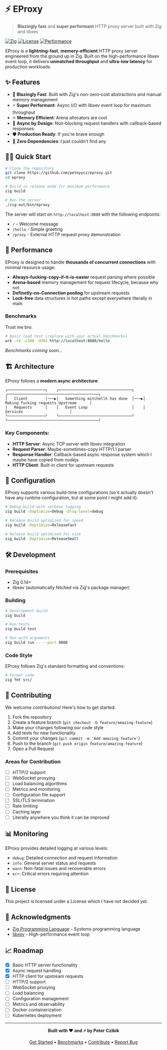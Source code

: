 # ⚡ EProxy

> **Blazingly fast** and **super performant** HTTP proxy server built with Zig and libxev

[![Zig](https://img.shields.io/badge/Zig-0.14+-orange.svg)](https://ziglang.org/)
[![License](https://img.shields.io/badge/license-MIT-blue.svg)](LICENSE)
[![Performance](https://img.shields.io/badge/performance-blazing%20fast-red.svg)](#benchmarks)

EProxy is a **lightning-fast**, **memory-efficient** HTTP proxy server engineered from the ground up in Zig. Built on the high-performance libxev event loop, it delivers **unmatched throughput** and **ultra-low latency** for production workloads.

## ✨ Features

- 🚀 **Blazingly Fast**: Built with Zig's non-zero-cost abstractions and manual memory management
- ⚡ **Super Performant**: Async I/O with libxev event loop for maximum throughput
- 🔥 **Memory Efficient**: Arena allocators are cool
- 🌊 **Async by Design**: Non-blocking request handlers with callback-based responses
- 🛡️ **Production Ready**: If you're brave enough
- 🔧 **Zero Dependencies**: I just couldn't find any

## 🏃‍♂️ Quick Start

```bash
# Clone the repository
git clone https://github.com/peteyycz/eproxy.git
cd eproxy

# Build in release mode for maximum performance
zig build

# Run the server
./zig-out/bin/eproxy
```

The server will start on `http://localhost:8080` with the following endpoints:

- `/` - Welcome message
- `/hello` - Simple greeting
- `/proxy` - External HTTP request proxy demonstration

## 🚀 Performance

EProxy is designed to handle **thousands of concurrent connections** with minimal resource usage:

- **Always-fucking-copy-if-it-is-easier** request parsing where possible
- **Arena-based** memory management for request lifecycle, because why not
- **Definetly-no-Connection pooling** for upstream requests
- **Lock-free** data structures in hot paths except everywhere literally in main

### Benchmarks

Trust me bro.

```bash
# Basic load test (replace with your actual benchmarks)
wrk -t4 -c100 -d30s http://localhost:8080/hello
```

*Benchmarks coming soon...*

## 🏗️ Architecture

EProxy follows a **modern async architecture**:

```
┌─────────────────┐    ┌─────────────────────────────────┐    ┌─────────────────────────────────────────┐
│   Client        │───▶│   Something mitchellh has done  │───▶│   Making fucking requests Upstream      │
│   Requests      │    │   Event Loop                    │    │            Services                     │
└─────────────────┘    └─────────────────────────────────┘    └─────────────────────────────────────────┘
```

### Key Components:

- **HTTP Server**: Async TCP server with libxev integration
- **Request Parser**: Maybe-sometimes-copy HTTP/1.1 parser
- **Response Handler**: Callback-based async response system which I maybe have copied from nodejs
- **HTTP Client**: Built-in client for upstream requests

## 🔧 Configuration

EProxy supports various build-time configurations (so it actually doesn't have any runtime configuration, but at some
point I might add it):

```bash
# Debug build with verbose logging
zig build -Doptimize=Debug -Dlog-level=debug

# Release build optimized for speed
zig build -Doptimize=ReleaseFast

# Release build optimized for size
zig build -Doptimize=ReleaseSmall
```

## 🛠️ Development

### Prerequisites

- Zig 0.14+ 
- libxev (automatically fetched via Zig's package manager)

### Building

```bash
# Development build
zig build

# Run tests
zig build test

# Run with arguments
zig build run -- --port 9000
```

### Code Style

EProxy follows Zig's standard formatting and conventions:

```bash
# Format code
zig fmt src/
```

## 🤝 Contributing

We welcome contributions! Here's how to get started:

1. Fork the repository
2. Create a feature branch (`git checkout -b feature/amazing-feature`)
3. Make your changes following our code style
4. Add tests for new functionality
5. Commit your changes (`git commit -m 'Add amazing feature'`)
6. Push to the branch (`git push origin feature/amazing-feature`)
7. Open a Pull Request

### Areas for Contribution

- [ ] HTTP/2 support
- [ ] WebSocket proxying
- [ ] Load balancing algorithms
- [ ] Metrics and monitoring
- [ ] Configuration file support
- [ ] SSL/TLS termination
- [ ] Rate limiting
- [ ] Caching layer
- [ ] Literally anywhere you think it can be improved

## 📊 Monitoring

EProxy provides detailed logging at various levels:

- `debug`: Detailed connection and request information
- `info`: General server status and requests
- `warn`: Non-fatal issues and recoverable errors
- `err`: Critical errors requiring attention

## 📄 License

This project is licensed under a License which I have not decided yet.

## 🙏 Acknowledgments

- [Zig Programming Language](https://ziglang.org/) - Systems programming language
- [libxev](https://github.com/mitchellh/libxev) - High-performance event loop

## 📈 Roadmap

- [x] Basic HTTP server functionality
- [x] Async request handling
- [x] HTTP client for upstream requests
- [ ] HTTP/2 support
- [ ] WebSocket proxying
- [ ] Load balancing
- [ ] Configuration management
- [ ] Metrics and observability
- [ ] Docker containerization
- [ ] Kubernetes deployment

---

<p align="center">
  <strong>Built with ❤️ and ⚡ by Peter Czibik</strong>
</p>

<p align="center">
  <a href="#quick-start">Get Started</a> •
  <a href="#performance">Benchmarks</a> •
  <a href="#contributing">Contribute</a> •
  <a href="https://github.com/peteyycz/eproxy/issues">Report Bug</a>
</p>

